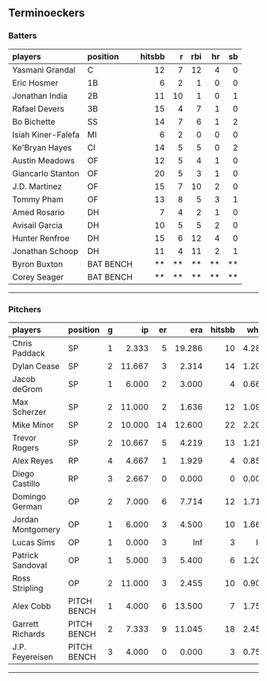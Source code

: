 ## Terminoeckers

### Batters

 
|players            |position  | hitsbb|  r| rbi| hr| sb| 
|:------------------|:---------|------:|--:|---:|--:|--:| 
|Yasmani Grandal    |C         |     12|  7|  12|  4|  0| 
|Eric Hosmer        |1B        |      6|  2|   1|  0|  0| 
|Jonathan India     |2B        |     11| 10|   1|  0|  1| 
|Rafael Devers      |3B        |     15|  4|   7|  1|  0| 
|Bo Bichette        |SS        |     14|  7|   6|  1|  2| 
|Isiah Kiner-Falefa |MI        |      6|  2|   0|  0|  0| 
|Ke'Bryan Hayes     |CI        |     14|  5|   5|  0|  2| 
|Austin Meadows     |OF        |     12|  5|   4|  1|  0| 
|Giancarlo Stanton  |OF        |     20|  5|   3|  1|  0| 
|J.D. Martinez      |OF        |     15|  7|  10|  2|  0| 
|Tommy Pham         |OF        |     13|  8|   5|  3|  1| 
|Amed Rosario       |DH        |      7|  4|   2|  1|  0| 
|Avisail Garcia     |DH        |     10|  5|   5|  2|  0| 
|Hunter Renfroe     |DH        |     15|  6|  12|  4|  0| 
|Jonathan Schoop    |DH        |     11|  4|  11|  2|  1| 
|Byron Buxton       |BAT BENCH |     **| **|  **| **| **| 
|Corey Seager       |BAT BENCH |     **| **|  **| **| **| 


* * *

### Pitchers

 
|players           |position    |  g|     ip| er|    era| hitsbb|  whip| so|  w| sv| 
|:-----------------|:-----------|--:|------:|--:|------:|------:|-----:|--:|--:|--:| 
|Chris Paddack     |SP          |  1|  2.333|  5| 19.286|     10| 4.286|  2|  0|  0| 
|Dylan Cease       |SP          |  2| 11.667|  3|  2.314|     14| 1.200| 14|  2|  0| 
|Jacob deGrom      |SP          |  1|  6.000|  2|  3.000|      4| 0.667|  5|  0|  0| 
|Max Scherzer      |SP          |  2| 11.000|  2|  1.636|     12| 1.091| 15|  2|  0| 
|Mike Minor        |SP          |  2| 10.000| 14| 12.600|     22| 2.200|  3|  0|  0| 
|Trevor Rogers     |SP          |  2| 10.667|  5|  4.219|     13| 1.219| 15|  0|  0| 
|Alex Reyes        |RP          |  4|  4.667|  1|  1.929|      4| 0.857|  5|  0|  3| 
|Diego Castillo    |RP          |  3|  2.667|  0|  0.000|      0| 0.000|  4|  0|  1| 
|Domingo German    |OP          |  2|  7.000|  6|  7.714|     12| 1.714|  5|  0|  0| 
|Jordan Montgomery |OP          |  1|  6.000|  3|  4.500|     10| 1.667|  5|  0|  0| 
|Lucas Sims        |OP          |  1|  0.000|  3|    Inf|      3|   Inf|  0|  0|  0| 
|Patrick Sandoval  |OP          |  1|  5.000|  3|  5.400|      6| 1.200|  6|  0|  0| 
|Ross Stripling    |OP          |  2| 11.000|  3|  2.455|     10| 0.909| 10|  1|  0| 
|Alex Cobb         |PITCH BENCH |  1|  4.000|  6| 13.500|      7| 1.750|  3|  0|  0| 
|Garrett Richards  |PITCH BENCH |  2|  7.333|  9| 11.045|     18| 2.455|  3|  0|  0| 
|J.P. Feyereisen   |PITCH BENCH |  3|  4.000|  0|  0.000|      3| 0.750|  3|  1|  0| 


* * *


